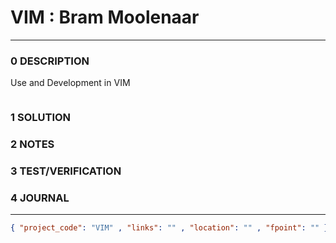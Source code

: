 # VIM : Bram Moolenaar 
--------------------------------
### 0 DESCRIPTION

Use and Development in VIM

<img alt="" src="https://upload.wikimedia.org/wikipedia/commons/9/9f/Vimlogo.svg"/>

### 1 SOLUTION


### 2 NOTES


### 3 TEST/VERIFICATION


### 4 JOURNAL



--------------------------------
```json
{ "project_code": "VIM" , "links": "" , "location": "" , "fpoint": "" }
```
